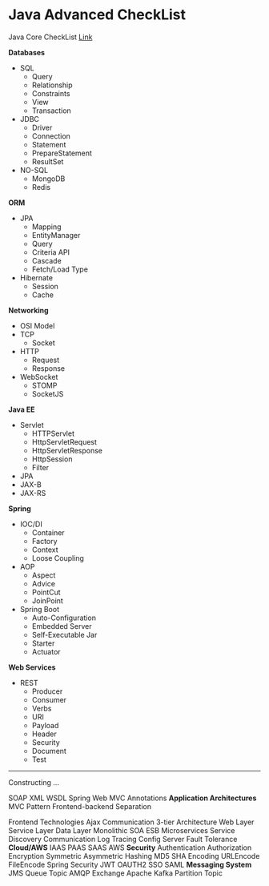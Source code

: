# Java Advanced CheckList

Java Core CheckList [Link](/Java-Core/Java-Core-CheckList.md)</br>

**Databases** 

- SQL
    - Query
    - Relationship
    - Constraints
    - View
    - Transaction
- JDBC
    - Driver
    - Connection
    - Statement
    - PrepareStatement
    - ResultSet
- NO-SQL
    - MongoDB
    - Redis

**ORM** 

- JPA
    - Mapping
    - EntityManager
    - Query
    - Criteria API
    - Cascade
    - Fetch/Load Type
- Hibernate
    - Session
    - Cache

**Networking**

- OSI Model
- TCP
    - Socket
- HTTP
    - Request
    - Response
- WebSocket
    - STOMP
    - SocketJS

**Java EE** 

- Servlet
    - HTTPServlet
    - HttpServletRequest
    - HttpServletResponse
    - HttpSession
    - Filter
- JPA
- JAX-B
- JAX-RS

**Spring** 

- IOC/DI
    - Container
    - Factory
    - Context
    - Loose Coupling
- AOP
    - Aspect
    - Advice
    - PointCut
    - JoinPoint
- Spring Boot
    - Auto-Configuration
    - Embedded Server
    - Self-Executable Jar
    - Starter
    - Actuator

**Web Services** 

- REST
    - Producer
    - Consumer
    - Verbs
    - URI
    - Payload
    - Header
    - Security
    - Document
    - Test

---

Constructing ...

SOAP
XML 
WSDL 
Spring Web MVC 
Annotations 
**Application Architectures** 
MVC Pattern 
Frontend-backend Separation

Frontend Technologies 
Ajax 
Communication 
3-tier Architecture 
Web Layer 
Service Layer 
Data Layer 
Monolithic 
SOA 
ESB 
Microservices 
Service Discovery 
Communication 
Log Tracing 
Config Server 
Fault Tolerance 
**Cloud/AWS** 
IAAS 
PAAS 
SAAS 
AWS 
**Security** 
Authentication 
Authorization
Encryption 
Symmetric 
Asymmetric 
Hashing 
MD5 
SHA 
Encoding 
URLEncode 
FileEncode 
Spring Security 
JWT 
OAUTH2 
SSO 
SAML 
**Messaging System** 
JMS 
Queue 
Topic 
AMQP 
Exchange 
Apache Kafka 
Partition 
Topic